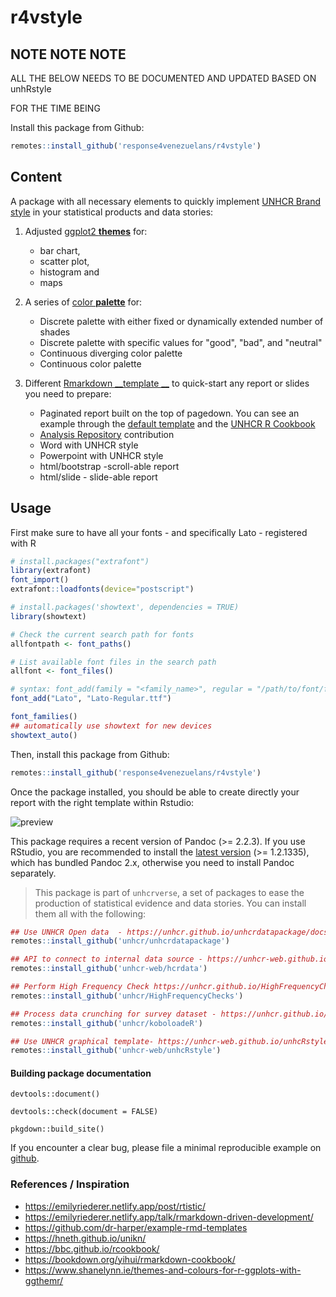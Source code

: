 # r4vstyle

## NOTE NOTE NOTE

ALL THE BELOW NEEDS TO BE DOCUMENTED AND UPDATED BASED ON unhRstyle

FOR THE TIME BEING

Install this package from Github:

```r
remotes::install_github('response4venezuelans/r4vstyle')
```


## Content 

A package with all necessary elements to quickly implement [UNHCR Brand style](https://intranet.unhcr.org/content/dam/unhcr/intranet/staff%20support/strategic/documents/english/branded-templates/main/Accessing%20UNHCR%20Brand%20Compliant%20Templates%20user%20guide.pdf) in your statistical products and data stories: 

1. Adjusted [ggplot2 __themes__](https://ggplot2.tidyverse.org/reference/theme.html) for:
   * bar chart,
   * scatter plot,
   * histogram and
   * maps
 
2. A series of [color __palette__](http://www.cookbook-r.com/Graphs/Colors_(ggplot2)/) for: 
 
   * Discrete palette with either fixed or dynamically extended number of shades
   * Discrete palette with specific values for "good", "bad", and "neutral"
   * Continuous diverging color palette
   * Continuous color palette 
 
3. Different [Rmarkdown __template __](https://bookdown.org/yihui/rmarkdown/document-templates.html) to quick-start any report or slides you need to prepare:
   * Paginated report built on the top of pagedown. You can see an example through the [default template](https://unhcr-web.github.io/unhcRstyle/inst/examples/example.html) and the  [UNHCR R Cookbook](https://unhcr-web.github.io/unhcRstyle/inst/examples/How_to_quickly_produce_statistical_reports.html)
   * [Analysis Repository](http://analysis.unhcr.org) contribution
   * Word with UNHCR style
   * Powerpoint with UNHCR style
   * html/bootstrap -scroll-able report
   * html/slide - slide-able report
 

## Usage 

First make sure to have all your fonts - and specifically Lato -  registered with R

```r
# install.packages("extrafont")
library(extrafont)
font_import()
extrafont::loadfonts(device="postscript")

# install.packages('showtext', dependencies = TRUE)
library(showtext)

# Check the current search path for fonts
allfontpath <- font_paths()    

# List available font files in the search path
allfont <- font_files()    

# syntax: font_add(family = "<family_name>", regular = "/path/to/font/file")
font_add("Lato", "Lato-Regular.ttf")

font_families()
## automatically use showtext for new devices
showtext_auto() 
```

Then, install this package from Github:

```r
remotes::install_github('response4venezuelans/r4vstyle')
```

Once the package installed, you should be able to create directly your report with the right template within Rstudio:

![preview](https://i.imgur.com/81VJFo5.jpg)





This package requires a recent version of Pandoc (>= 2.2.3). If you use RStudio, you are recommended to install the [latest version](https://rstudio.com/products/rstudio/download/) (>= 1.2.1335), which has bundled Pandoc 2.x, otherwise you need to install Pandoc separately.


> This package is part of `unhcrverse`, a set of packages to ease the production of statistical evidence and data stories. You can install them all with the following:

```r
## Use UNHCR Open data  - https://unhcr.github.io/unhcrdatapackage/docs/
remotes::install_github('unhcr/unhcrdatapackage')

## API to connect to internal data source - https://unhcr-web.github.io/hcrdata/docs/
remotes::install_github('unhcr-web/hcrdata')

## Perform High Frequency Check https://unhcr.github.io/HighFrequencyChecks/docs/
remotes::install_github('unhcr/HighFrequencyChecks')

## Process data crunching for survey dataset - https://unhcr.github.io/koboloadeR/docs/
remotes::install_github('unhcr/koboloadeR')

## Use UNHCR graphical template- https://unhcr-web.github.io/unhcRstyle/docs/
remotes::install_github('unhcr-web/unhcRstyle')
```

#### Building package documentation 

`devtools::document()`

`devtools::check(document = FALSE)`

`pkgdown::build_site()`


If you encounter a clear bug, please file a minimal reproducible example on [github](https://github.com/unhcr-web/unhcRstyle/issues). 

### References / Inspiration

 * https://emilyriederer.netlify.app/post/rtistic/
 * https://emilyriederer.netlify.app/talk/rmarkdown-driven-development/
 * https://github.com/dr-harper/example-rmd-templates
 * https://hneth.github.io/unikn/
 * https://bbc.github.io/rcookbook/
 * https://bookdown.org/yihui/rmarkdown-cookbook/
 * https://www.shanelynn.ie/themes-and-colours-for-r-ggplots-with-ggthemr/
 
